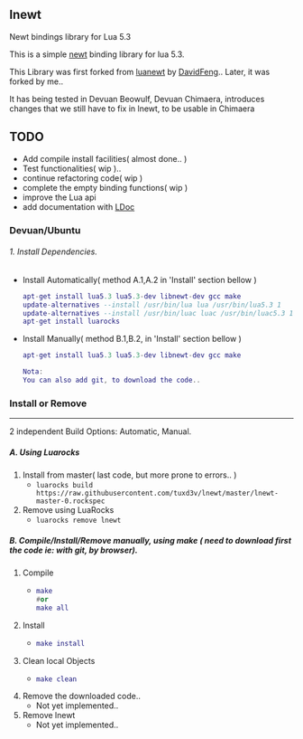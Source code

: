 lnewt
----
Newt bindings library for Lua 5.3

This is a simple [newt][newt] binding library for lua 5.3.

This Library was first forked from [luanewt][luanewt] by [DavidFeng][1st_fork]..
Later, it was forked by me..

It has being tested in Devuan Beowulf,
Devuan Chimaera, introduces changes that we still have to fix in lnewt, to be usable in Chimaera

## TODO

* Add compile install facilities( almost done.. )
* Test functionalities( wip )..
* continue refactoring code( wip )
* complete the empty binding functions( wip )
* improve the Lua api
* add documentation with [LDoc][LDoc]

### Devuan/Ubuntu

###### 1. Install Dependencies.
 * Install Automatically( method A.1,A.2 in 'Install' section bellow )
   ```lua
   apt-get install lua5.3 lua5.3-dev libnewt-dev gcc make
   update-alternatives --install /usr/bin/lua lua /usr/bin/lua5.3 1
   update-alternatives --install /usr/bin/luac luac /usr/bin/luac5.3 1
   apt-get install luarocks
   ```
 * Install Manually( method B.1,B.2, in 'Install' section bellow )
   ```lua
   apt-get install lua5.3 lua5.3-dev libnewt-dev gcc make
   
   Nota:
   You can also add git, to download the code..
   ```

### Install or Remove
----
2 independent Build Options: Automatic,  Manual.

##### A. Using Luarocks 
 1. Install from master( last code, but more prone to errors.. )
    * `luarocks build https://raw.githubusercontent.com/tuxd3v/lnewt/master/lnewt-master-0.rockspec`
 2. Remove using LuaRocks
    * `luarocks remove lnewt`

##### B. Compile/Install/Remove manually, using make ( need to download first the code ie: with git, by browser).
 1. Compile
    *  ```lua
       make
       #or
       make all
       ```
 2. Install
    * ```lua
      make install
      ```
 3. Clean local Objects
    * ```lua
      make clean
      ```
 4. Remove the downloaded code..
    * Not yet implemented..
 5. Remove lnewt
    * Not yet implemented..


[newt]: https://en.wikipedia.org/wiki/Newt_(programming_library)
[luanewt]: https://github.com/SnarkyClark/luanewt
[1st_fork]: https://github.com/DavidFeng/lnewt
[LDoc]: https://github.com/stevedonovan/LDoc
